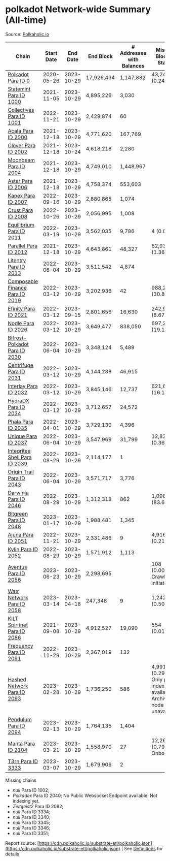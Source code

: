 # polkadot Network-wide Summary (All-time)

Source: [Polkaholic.io](https://polkaholic.io)


| Chain            | Start Date | End Date | End Block | # Addresses with Balances | Missing Blocks / Status |
| ---------------- | ---------- | ---------| --------- | ------------------------- | ----------------------- |
| [Polkadot Para ID 0](/polkadot/0-polkadot) | 2020-05-26 | 2023-10-29 | 17,926,434 |  1,147,882 | 43,243 (0.24%)  |
| [Statemint Para ID 1000](/polkadot/1000-statemint) | 2021-11-05 | 2023-10-29 | 4,895,226 |  3,030 |    |
| [Collectives Para ID 1001](/polkadot/1001-collectives) | 2022-11-21 | 2023-10-29 | 2,429,874 |  60 |    |
| [Acala Para ID 2000](/polkadot/2000-acala) | 2021-12-18 | 2023-10-29 | 4,771,620 |  167,769 |    |
| [Clover Para ID 2002](/polkadot/2002-clover) | 2021-12-18 | 2023-10-24 | 4,618,218 |  2,280 |    |
| [Moonbeam Para ID 2004](/polkadot/2004-moonbeam) | 2021-12-18 | 2023-10-29 | 4,749,010 |  1,448,967 |    |
| [Astar Para ID 2006](/polkadot/2006-astar) | 2021-12-18 | 2023-10-29 | 4,758,374 |  553,603 |    |
| [Kapex Para ID 2007](/polkadot/2007-kapex) | 2022-09-16 | 2023-10-29 | 2,880,865 |  1,074 |    |
| [Crust Para ID 2008](/polkadot/2008-crust) | 2022-10-26 | 2023-10-29 | 2,056,995 |  1,008 |    |
| [Equilibrium Para ID 2011](/polkadot/2011-equilibrium) | 2022-03-19 | 2023-10-29 | 3,562,035 |  9,786 | 4 (0.00%)  |
| [Parallel Para ID 2012](/polkadot/2012-parallel) | 2021-12-18 | 2023-10-29 | 4,643,861 |  48,327 | 62,936 (1.36%)  |
| [Litentry Para ID 2013](/polkadot/2013-litentry) | 2022-06-04 | 2023-10-29 | 3,511,542 |  4,874 |    |
| [Composable Finance Para ID 2019](/polkadot/2019-composable) | 2022-03-12 | 2023-10-29 | 3,202,936 |  42 | 988,228 (30.85%)  |
| [Efinity Para ID 2021](/polkadot/2021-efinity) | 2022-03-12 | 2023-09-15 | 2,801,656 |  16,630 | 242,949 (8.67%)  |
| [Nodle Para ID 2026](/polkadot/2026-nodle) | 2022-03-12 | 2023-10-29 | 3,649,477 |  838,050 | 697,249 (19.11%)  |
| [Bifrost-Polkadot Para ID 2030](/polkadot/2030-bifrost-dot) | 2022-06-04 | 2023-10-29 | 3,348,124 |  5,489 |    |
| [Centrifuge Para ID 2031](/polkadot/2031-centrifuge) | 2022-03-12 | 2023-10-29 | 4,144,288 |  46,915 |    |
| [Interlay Para ID 2032](/polkadot/2032-interlay) | 2022-03-12 | 2023-10-29 | 3,845,146 |  12,737 | 621,626 (16.17%)  |
| [HydraDX Para ID 2034](/polkadot/2034-hydradx) | 2022-03-12 | 2023-10-29 | 3,712,657 |  24,572 |    |
| [Phala Para ID 2035](/polkadot/2035-phala) | 2022-04-01 | 2023-10-29 | 3,729,130 |  4,396 |    |
| [Unique Para ID 2037](/polkadot/2037-unique) | 2022-06-04 | 2023-10-29 | 3,547,969 |  31,799 | 12,839 (0.36%)  |
| [Integritee Shell Para ID 2039](/polkadot/2039-integritee-shell) | 2022-08-29 | 2023-10-29 | 2,114,177 |  1 |    |
| [Origin Trail Para ID 2043](/polkadot/2043-origintrail) | 2022-06-04 | 2023-10-29 | 3,571,717 |  3,776 |    |
| [Darwinia Para ID 2046](/polkadot/2046-darwinia) | 2022-08-29 | 2023-10-29 | 1,312,318 |  862 | 1,098,047 (83.67%)  |
| [Bitgreen Para ID 2048](/polkadot/2048-bitgreen) | 2023-01-17 | 2023-10-29 | 1,988,481 |  1,345 |    |
| [Ajuna Para ID 2051](/polkadot/2051-ajuna) | 2022-11-21 | 2023-10-29 | 2,331,486 |  9 | 4,916 (0.21%)  |
| [Kylin Para ID 2052](/polkadot/2052-kylin) | 2022-08-29 | 2023-10-29 | 1,571,912 |  1,113 |    |
| [Aventus Para ID 2056](/polkadot/2056-aventus) | 2023-06-23 | 2023-10-29 | 2,298,695 |   | 108 (0.00%) Crawling initiated |
| [Watr Network Para ID 2058](/polkadot/2058-watr) | 2023-03-14 | 2023-04-18 | 247,348 |  9 | 1,242 (0.50%)  |
| [KILT Spiritnet Para ID 2086](/polkadot/2086-kilt) | 2021-09-08 | 2023-10-29 | 4,912,527 |  19,090 | 554 (0.01%)  |
| [Frequency Para ID 2091](/polkadot/2091-frequency) | 2022-11-29 | 2023-10-29 | 2,367,019 |  132 |    |
| [Hashed Network Para ID 2093](/polkadot/2093-hashed) | 2023-02-28 | 2023-10-29 | 1,736,250 |  586 | 4,991 (0.29%) Only partial index available: Archive node unavailable |
| [Pendulum Para ID 2094](/polkadot/2094-pendulum) | 2023-02-13 | 2023-10-29 | 1,764,135 |  1,404 |    |
| [Manta Para ID 2104](/polkadot/2104-manta) | 2023-03-21 | 2023-10-29 | 1,558,970 |  27 | 12,262 (0.79%) Onboarding |
| [T3rn Para ID 3333](/polkadot/3333-t3rn) | 2023-03-07 | 2023-10-29 | 1,679,906 |  2 |    |

Missing chains


* *null* Para ID 1002; 
* *Polkadex* Para ID 2040; No Public Websocket Endpoint available: Not indexing yet.
* *Zeitgeist2* Para ID 2092; 
* *null* Para ID 3334; 
* *null* Para ID 3340; 
* *null* Para ID 3345; 
* *null* Para ID 3346; 
* *null* Para ID 3351; 

Report source: [https://cdn.polkaholic.io/substrate-etl/polkaholic.json](https://cdn.polkaholic.io/substrate-etl/polkaholic.json) | See [Definitions](/DEFINITIONS.md) for details
